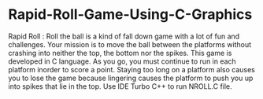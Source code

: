 # Rapid-Roll-Game-Using-C-Graphics
Rapid Roll : Roll the ball is a kind of fall down game with a lot of fun and challenges. Your mission is to move the ball between the platforms without crashing into neither the top, the bottom nor the spikes. This game is developed in C language. As you go, you must continue to run in each platform inorder to score a point. Staying too long on a platform also causes you to lose the game because lingering causes the platform to push you up into spikes that lie in the top.
Use IDE Turbo C++ to run NROLL.C file.

